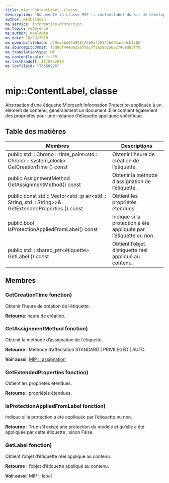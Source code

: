 ```yaml
---
title: mip::ContentLabel, classe
description: 'Documente la classe MIP :: contentlabel du kit de développement logiciel (SDK) Microsoft Information Protection (MIP).'
author: msmbaldwin
ms.service: information-protection
ms.topic: reference
ms.author: mbaldwin
ms.date: 10/29/2019
ms.openlocfilehash: a29ea5be05d928f25b9a4255416d93acedcb1c0b
ms.sourcegitcommit: f5d8cf4440a35afaa1ff1a58b2a022740ed85ffd
ms.translationtype: MT
ms.contentlocale: fr-FR
ms.lasthandoff: 11/04/2019
ms.locfileid: "73558926"
---
```

# <a name="class-mipcontentlabel"></a>mip::ContentLabel, classe 
Abstraction d’une étiquette Microsoft Information Protection appliquée à un élément de contenu, généralement un document.
Elle contient également des propriétés pour une instance d’étiquette appliquée spécifique.
  
## <a name="summary"></a>Table des matières
 Membres                        | Descriptions                                
--------------------------------|---------------------------------------------
public std :: Chrono :: time_point\<std :: Chrono :: system_clock\> GetCreationTime () const  |  Obtenir l’heure de création de l’étiquette.
public AssignmentMethod GetAssignmentMethod() const  |  Obtenir la méthode d’assignation de l’étiquette.
public const std :: Vector\<std ::p air\<std :: String, std :: String\>\>& GetExtendedProperties () const  |  Obtient les propriétés étendues.
public bool IsProtectionAppliedFromLabel() const  |  Indique si la protection a été appliquée par l’étiquette ou non.
public std :: shared_ptr\<étiquette\> GetLabel () const  |  Obtient l’objet d’étiquette réel appliqué au contenu.
  
## <a name="members"></a>Membres
  
### <a name="getcreationtime-function"></a>GetCreationTime fonction)
Obtenir l’heure de création de l’étiquette.

  
**Retourne**: heure de création.
  
### <a name="getassignmentmethod-function"></a>GetAssignmentMethod fonction)
Obtenir la méthode d’assignation de l’étiquette.

  
**Retourne** : Méthode d’affectation STANDARD | PRIVILEGED | AUTO. 
  
**Voir aussi**: [MIP :: assignation](mip-enums-and-structs.md#assignmentmethod-enum)
  
### <a name="getextendedproperties-function"></a>GetExtendedProperties fonction)
Obtient les propriétés étendues.

  
**Retourne** : propriétés étendues.
  
### <a name="isprotectionappliedfromlabel-function"></a>IsProtectionAppliedFromLabel fonction)
Indique si la protection a été appliquée par l’étiquette ou non.

  
**Retourne** : True s’il existe une protection du modèle et qu’elle a été appliquée par cette étiquette ; sinon False.
  
### <a name="getlabel-function"></a>GetLabel fonction)
Obtient l’objet d’étiquette réel appliqué au contenu.

  
**Retourne** : l’objet d’étiquette appliqué au contenu. 
  
**Voir aussi**: MIP :: label